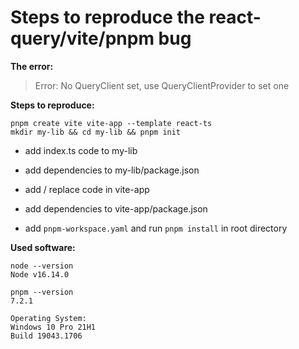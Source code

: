 # Steps to reproduce the react-query/vite/pnpm bug

**The error:**

> Error: No QueryClient set, use QueryClientProvider to set one

**Steps to reproduce:**

```
pnpm create vite vite-app --template react-ts
mkdir my-lib && cd my-lib && pnpm init
```
* add index.ts code to my-lib
* add dependencies to my-lib/package.json

* add / replace code in vite-app
* add dependencies to vite-app/package.json

* add `pnpm-workspace.yaml` and run `pnpm install` in root directory

**Used software:**
```
node --version
Node v16.14.0

pnpm --version
7.2.1

Operating System:
Windows 10 Pro 21H1
Build 19043.1706
```
